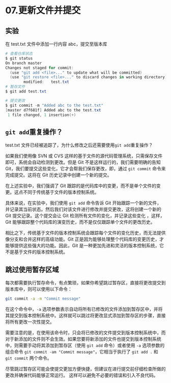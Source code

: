 # 07.更新文件并提交

## 实验

在 test.txt  文件中添加一行内容 abc，提交至版本库

```powershell
# 查看仓库状态
$ git status
On branch master
Changes not staged for commit:
  (use "git add <file>..." to update what will be committed)
  (use "git restore <file>..." to discard changes in working directory)
        modified:   test.txt
# 暂存文件
$ git add test.txt

# 提交更改
$ git commit -m "Added abc to the test.txt"
[master d7f681f] Added abc to the test.txt
 1 file changed, 1 insertion(+)
```

## `git add`重复操作？

test.txt 文件已经被追踪了，为什么修改之后还需要使用`git add`重复操作？

如果我们使用像 SVN 或 CVS 这样的基于文件的源代码管理系统，只需保存文件即可，系统会自动检测到更改。但是 Git 不是这样运行的，我们需要明确的告知 Git，我们要提交这些变化，它才会帮我们保存更改，即，通过 `git commit` 命令来完成提交。这将在 Git 历史记录中创建一个新的提交。

在上述实验中，我们强调了 Git 跟踪的是代码库中的变更，而不是单个文件的变更。这点不同于传统基于文件的版本控制系统。

具体来说，在实验中，我们使用 `git add` 命令告诉 Git 开始跟踪一个新的文件，并记录其当前状态。然后我们对该文件进行修改并提交更改，这将创建一个新的 Git 提交记录。这个提交会让 Git 检测所有文件的变化，并记录这些变化 ，这样，Git 能够跟踪整个代码库的演变历史，而不是仅仅跟踪单个文件的更改历史。

相比之下，传统基于文件的版本控制系统会跟踪每个文件的变化历史，而无法提供像分支和合并这样的高级功能。Git 正是因为能够处理整个代码库的变更历史，才能够提供这些强大的功能。因此，Git 是一种更加先进和灵活的版本控制系统，它不是基于文件的版本控制系统。

## 跳过使用暂存区域

每次都需要执行暂存命令，有点繁琐，如果你希望跳过暂存区，直接将更改提交到版本库中，则可以使用以下命令：

```bash
git commit -a -m "Commit message"
```

在这个命令中，`-a` 选项参数表示自动将所有已修改的文件添加到暂存区中，并将其提交到版本控制系统中。这样就可以跳过将更改显式添加到暂存区的步骤，直接将所有更改一次性提交。

需要注意的是，在使用该命令时，只会将已修改的文件提交到版本控制系统中，而对于新添加的文件则不会生效。如果您要将新添加的文件也提交到版本控制系统中，则需要手动将其添加到暂存区（使用 `git add` 命令）或者使用 `-a` 选项参数的组合命令 `git commit -am "Commit message"`，它相当于执行了 `git add .` 和 `git commit` 两个命令。

尽管跳过暂存区可能会使提交更加方便快捷，但建议在进行提交前仔细检查所做的更改并确保代码能够正常运行。 这样可以避免不必要的错误和引入不良代码。
